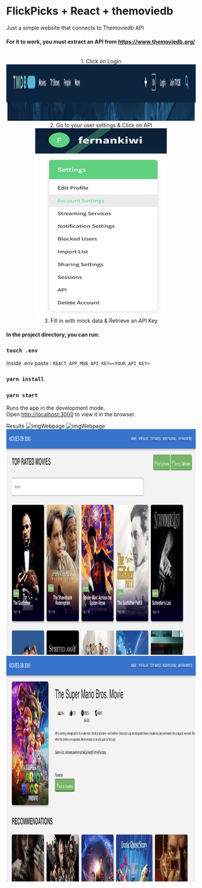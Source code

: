 # FlickPicks + React + themoviedb
Just a simple website that connects to Themoviedb API

#### For it to work, you must extract an API from https://www.themoviedb.org/

<p align="center">
</br>1. Click on Login</br>
<img src="./Photos/1.png" width="800" height="150">
</br>2. Go to your user settings & Click on API</br>
<img src="./Photos/2.png" width="350" height="500">
</br>3. Fill in with mock data & Retrieve an API Key</br>
</p>


#### In the project directory, you can run:

### `touch .env`

Inside .env paste : `REACT_APP_MDB_API_KEY=<YOUR_API_KEY>`

### `yarn install`

### `yarn start`

Runs the app in the development mode.\
Open [http://localhost:3000](http://localhost:3000) to view it in the browser.

Results
<img width="600px" height="600px" src="./Photos/3.png" alt="imgWebpage">
<img width="600px" height="600px" src="./Photos/4.png" alt="imgWebpage">
<img width="600px" height="600px" src="./Photos/5.png" alt="imgWebpage">
<img width="600px" height="600px" src="./Photos/6.png" alt="imgWebpage">
